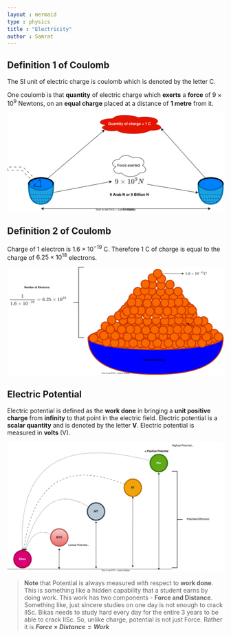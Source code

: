 ```yaml
---
layout : mermaid
type : physics
title : "Electricity"
author : Samrat
---
```


## Definition 1 of Coulomb
The SI unit of electric charge is coulomb which is denoted by the letter C. 


One coulomb is that **quantity** of electric charge which **exerts** a **force** of $9 \times 10^9$ Newtons, on an **equal charge** placed at a distance of **1 metre** from it.

![](/images/phy/coulomb-def1.svg)


## Definition 2 of Coulomb
Charge of 1 electron is $1.6 \times 10^{-19}$ C.
Therefore 1 C of charge is equal to the charge of $6.25 \times 10^{18}$ electrons.

![](/images/phy/coulomb-def2.svg)

## Electric Potential

Electric potential is defined as the **work done** in bringing a **unit positive charge** from **infinity** to that point in the electric field.
Electric potential is a **scalar quantity** and is denoted by the letter **V**.
Electric potential is measured in **volts** (V).

![](/images/phy/potential.svg)


>**Note** that Potential is always measured with respect to **work done**. This is something like a hidden capability that a student earns by doing work. This work has two components - **Force and Distance**. Something like, just sincere studies on one day is not enough to crack IISc. Bikas needs to study hard every day for the entire 3 years to be able to crack IISc. So, unlike charge, potential is not just Force. Rather it is **$Force \times Distance = Work$**